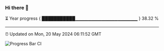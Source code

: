### Hi there 👋

⏳ Year progress { ███████████▁▁▁▁▁▁▁▁▁▁▁▁▁▁▁▁▁▁▁ } 38.32 %

---

⏰ Updated on Mon, 20 May 2024 06:11:52 GMT

![Progress Bar CI](https://github.com/Shyam-Makwana/GitHub-Actions-Demo/workflows/Progress%20Bar%20CI/badge.svg)
